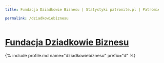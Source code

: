 ```yaml
---
title: Fundacja Dziadkowie Biznesu | Statystyki patronite.pl | Patromierz

permalink: /dziadkowiebiznesu
---
```


# [Fundacja Dziadkowie Biznesu](https://patronite.pl/dziadkowiebiznesu)

{% include profile.md name="dziadkowiebiznesu" prefix="d" %}
